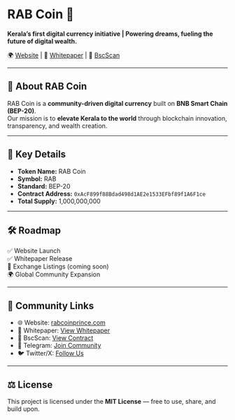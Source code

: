 # RAB Coin 🚀  
**Kerala’s first digital currency initiative | Powering dreams, fueling the future of digital wealth.**  

🌍 [Website](https://rabcoinprince.com) | 📄 [Whitepaper](https://rabcoinprince.com/wp-content/uploads/2025/09/rabcoin-whitepaper-2.pdf) | 🔗 [BscScan](https://bscscan.com/token/0xAcF899f88Bdad498d1AE2e1533EFbf89f1A6F1ce)  

---

## 🌟 About RAB Coin  
RAB Coin is a **community-driven digital currency** built on **BNB Smart Chain (BEP-20)**.  
Our mission is to **elevate Kerala to the world** through blockchain innovation, transparency, and wealth creation.  

---

## 📑 Key Details  
- **Token Name:** RAB Coin  
- **Symbol:** RAB  
- **Standard:** BEP-20  
- **Contract Address:** `0xAcF899f88Bdad498d1AE2e1533EFbf89f1A6F1ce`  
- **Total Supply:** 1,000,000,000


---

## 🛠 Roadmap  
✅ Website Launch  
✅ Whitepaper Release  
🚀 Exchange Listings (coming soon)  
🌍 Global Community Expansion  

---

## 📌 Community Links  
- 🌐 Website: [rabcoinprince.com](https://rabcoinprince.com)  
- 📄 Whitepaper: [View Whitepaper](https://rabcoinprince.com/wp-content/uploads/2025/09/rabcoin-whitepaper-2.pdf)  
- 🔗 BscScan: [View Contract](https://bscscan.com/token/0xAcF899f88Bdad498d1AE2e1533EFbf89f1A6F1ce)  
- 💬 Telegram: [Join Community](https://t.me/rabcoin_community)  
- 🐦 Twitter/X: [Follow Us](https://x.com/rabcoin2025?s=21&t=j7w1YFBlQ1yLdlBmUX4u9w)  

---

## ⚖️ License  
This project is licensed under the **MIT License** — free to use, share, and build upon.  
